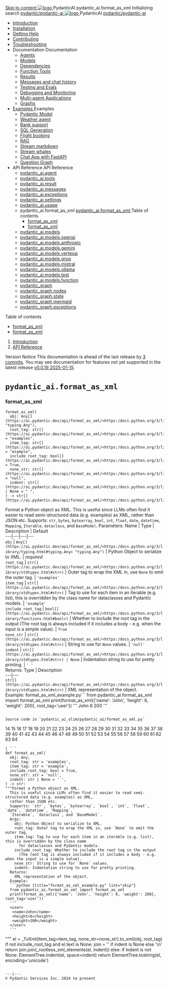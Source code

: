 [ Skip to content ](https://ai.pydantic.dev/api/format_as_xml/<#pydantic_aiformat_as_xml>)
[ ![logo](https://ai.pydantic.dev/img/logo-white.svg) ](https://ai.pydantic.dev/api/format_as_xml/<../..> "PydanticAI")
PydanticAI 
pydantic_ai.format_as_xml 
Initializing search 
[ pydantic/pydantic-ai  ](https://ai.pydantic.dev/api/format_as_xml/<https:/github.com/pydantic/pydantic-ai> "Go to repository")
[ ![logo](https://ai.pydantic.dev/img/logo-white.svg) ](https://ai.pydantic.dev/api/format_as_xml/<../..> "PydanticAI") PydanticAI 
[ pydantic/pydantic-ai  ](https://ai.pydantic.dev/api/format_as_xml/<https:/github.com/pydantic/pydantic-ai> "Go to repository")
  * [ Introduction  ](https://ai.pydantic.dev/api/format_as_xml/<../..>)
  * [ Installation  ](https://ai.pydantic.dev/api/format_as_xml/install/>)
  * [ Getting Help  ](https://ai.pydantic.dev/api/format_as_xml/help/>)
  * [ Contributing  ](https://ai.pydantic.dev/api/format_as_xml/contributing/>)
  * [ Troubleshooting  ](https://ai.pydantic.dev/api/format_as_xml/troubleshooting/>)
  * Documentation  Documentation 
    * [ Agents  ](https://ai.pydantic.dev/api/format_as_xml/agents/>)
    * [ Models  ](https://ai.pydantic.dev/api/format_as_xml/models/>)
    * [ Dependencies  ](https://ai.pydantic.dev/api/format_as_xml/dependencies/>)
    * [ Function Tools  ](https://ai.pydantic.dev/api/format_as_xml/tools/>)
    * [ Results  ](https://ai.pydantic.dev/api/format_as_xml/results/>)
    * [ Messages and chat history  ](https://ai.pydantic.dev/api/format_as_xml/message-history/>)
    * [ Testing and Evals  ](https://ai.pydantic.dev/api/format_as_xml/testing-evals/>)
    * [ Debugging and Monitoring  ](https://ai.pydantic.dev/api/format_as_xml/logfire/>)
    * [ Multi-agent Applications  ](https://ai.pydantic.dev/api/format_as_xml/multi-agent-applications/>)
    * [ Graphs  ](https://ai.pydantic.dev/api/format_as_xml/graph/>)
  * [ Examples  ](https://ai.pydantic.dev/api/format_as_xml/examples/>)
Examples 
    * [ Pydantic Model  ](https://ai.pydantic.dev/api/format_as_xml/examples/pydantic-model/>)
    * [ Weather agent  ](https://ai.pydantic.dev/api/format_as_xml/examples/weather-agent/>)
    * [ Bank support  ](https://ai.pydantic.dev/api/format_as_xml/examples/bank-support/>)
    * [ SQL Generation  ](https://ai.pydantic.dev/api/format_as_xml/examples/sql-gen/>)
    * [ Flight booking  ](https://ai.pydantic.dev/api/format_as_xml/examples/flight-booking/>)
    * [ RAG  ](https://ai.pydantic.dev/api/format_as_xml/examples/rag/>)
    * [ Stream markdown  ](https://ai.pydantic.dev/api/format_as_xml/examples/stream-markdown/>)
    * [ Stream whales  ](https://ai.pydantic.dev/api/format_as_xml/examples/stream-whales/>)
    * [ Chat App with FastAPI  ](https://ai.pydantic.dev/api/format_as_xml/examples/chat-app/>)
    * [ Question Graph  ](https://ai.pydantic.dev/api/format_as_xml/examples/question-graph/>)
  * API Reference  API Reference 
    * [ pydantic_ai.agent  ](https://ai.pydantic.dev/api/format_as_xml/<../agent/>)
    * [ pydantic_ai.tools  ](https://ai.pydantic.dev/api/format_as_xml/<../tools/>)
    * [ pydantic_ai.result  ](https://ai.pydantic.dev/api/format_as_xml/<../result/>)
    * [ pydantic_ai.messages  ](https://ai.pydantic.dev/api/format_as_xml/<../messages/>)
    * [ pydantic_ai.exceptions  ](https://ai.pydantic.dev/api/format_as_xml/<../exceptions/>)
    * [ pydantic_ai.settings  ](https://ai.pydantic.dev/api/format_as_xml/<../settings/>)
    * [ pydantic_ai.usage  ](https://ai.pydantic.dev/api/format_as_xml/<../usage/>)
    * pydantic_ai.format_as_xml  [ pydantic_ai.format_as_xml  ](https://ai.pydantic.dev/api/format_as_xml/<./>) Table of contents 
      * [ format_as_xml  ](https://ai.pydantic.dev/api/format_as_xml/<#pydantic_ai.format_as_xml>)
      * [ format_as_xml  ](https://ai.pydantic.dev/api/format_as_xml/<#pydantic_ai.format_as_xml.format_as_xml>)
    * [ pydantic_ai.models  ](https://ai.pydantic.dev/api/format_as_xml/<../models/base/>)
    * [ pydantic_ai.models.openai  ](https://ai.pydantic.dev/api/format_as_xml/<../models/openai/>)
    * [ pydantic_ai.models.anthropic  ](https://ai.pydantic.dev/api/format_as_xml/<../models/anthropic/>)
    * [ pydantic_ai.models.gemini  ](https://ai.pydantic.dev/api/format_as_xml/<../models/gemini/>)
    * [ pydantic_ai.models.vertexai  ](https://ai.pydantic.dev/api/format_as_xml/<../models/vertexai/>)
    * [ pydantic_ai.models.groq  ](https://ai.pydantic.dev/api/format_as_xml/<../models/groq/>)
    * [ pydantic_ai.models.mistral  ](https://ai.pydantic.dev/api/format_as_xml/<../models/mistral/>)
    * [ pydantic_ai.models.ollama  ](https://ai.pydantic.dev/api/format_as_xml/<../models/ollama/>)
    * [ pydantic_ai.models.test  ](https://ai.pydantic.dev/api/format_as_xml/<../models/test/>)
    * [ pydantic_ai.models.function  ](https://ai.pydantic.dev/api/format_as_xml/<../models/function/>)
    * [ pydantic_graph  ](https://ai.pydantic.dev/api/format_as_xml/<../pydantic_graph/graph/>)
    * [ pydantic_graph.nodes  ](https://ai.pydantic.dev/api/format_as_xml/<../pydantic_graph/nodes/>)
    * [ pydantic_graph.state  ](https://ai.pydantic.dev/api/format_as_xml/<../pydantic_graph/state/>)
    * [ pydantic_graph.mermaid  ](https://ai.pydantic.dev/api/format_as_xml/<../pydantic_graph/mermaid/>)
    * [ pydantic_graph.exceptions  ](https://ai.pydantic.dev/api/format_as_xml/<../pydantic_graph/exceptions/>)


Table of contents 
  * [ format_as_xml  ](https://ai.pydantic.dev/api/format_as_xml/<#pydantic_ai.format_as_xml>)
  * [ format_as_xml  ](https://ai.pydantic.dev/api/format_as_xml/<#pydantic_ai.format_as_xml.format_as_xml>)


  1. [ Introduction  ](https://ai.pydantic.dev/api/format_as_xml/<../..>)
  2. [ API Reference  ](https://ai.pydantic.dev/api/format_as_xml/<../agent/>)


Version Notice
This documentation is ahead of the last release by [3 commits](https://ai.pydantic.dev/api/format_as_xml/<https:/github.com/pydantic/pydantic-ai/compare/v0.0.19...main>). You may see documentation for features not yet supported in the latest release [v0.0.19 2025-01-15](https://ai.pydantic.dev/api/format_as_xml/<https:/github.com/pydantic/pydantic-ai/releases/tag/v0.0.19>). 
# `pydantic_ai.format_as_xml`
###  format_as_xml
```
format_as_xml(
  obj: Any[](https://ai.pydantic.dev/api/format_as_xml/<https:/docs.python.org/3/library/typing.html#typing.Any> "typing.Any"),
  root_tag: str[](https://ai.pydantic.dev/api/format_as_xml/<https:/docs.python.org/3/library/stdtypes.html#str>) = "examples",
  item_tag: str[](https://ai.pydantic.dev/api/format_as_xml/<https:/docs.python.org/3/library/stdtypes.html#str>) = "example",
  include_root_tag: bool[](https://ai.pydantic.dev/api/format_as_xml/<https:/docs.python.org/3/library/functions.html#bool>) = True,
  none_str: str[](https://ai.pydantic.dev/api/format_as_xml/<https:/docs.python.org/3/library/stdtypes.html#str>) = "null",
  indent: str[](https://ai.pydantic.dev/api/format_as_xml/<https:/docs.python.org/3/library/stdtypes.html#str>) | None = " ",
) -> str[](https://ai.pydantic.dev/api/format_as_xml/<https:/docs.python.org/3/library/stdtypes.html#str>)

```

Format a Python object as XML.
This is useful since LLMs often find it easier to read semi-structured data (e.g. examples) as XML, rather than JSON etc.
Supports: `str`, `bytes`, `bytearray`, `bool`, `int`, `float`, `date`, `datetime`, `Mapping`, `Iterable`, `dataclass`, and `BaseModel`.
Parameters:
Name | Type | Description | Default  
---|---|---|---  
`obj` |  `Any[](https://ai.pydantic.dev/api/format_as_xml/<https:/docs.python.org/3/library/typing.html#typing.Any> "typing.Any")` |  Python Object to serialize to XML. |  _required_  
`root_tag` |  `str[](https://ai.pydantic.dev/api/format_as_xml/<https:/docs.python.org/3/library/stdtypes.html#str>)` |  Outer tag to wrap the XML in, use `None` to omit the outer tag. |  `'examples'`  
`item_tag` |  `str[](https://ai.pydantic.dev/api/format_as_xml/<https:/docs.python.org/3/library/stdtypes.html#str>)` |  Tag to use for each item in an iterable (e.g. list), this is overridden by the class name for dataclasses and Pydantic models. |  `'example'`  
`include_root_tag` |  `bool[](https://ai.pydantic.dev/api/format_as_xml/<https:/docs.python.org/3/library/functions.html#bool>)` |  Whether to include the root tag in the output (The root tag is always included if it includes a body - e.g. when the input is a simple value). |  `True`  
`none_str` |  `str[](https://ai.pydantic.dev/api/format_as_xml/<https:/docs.python.org/3/library/stdtypes.html#str>)` |  String to use for `None` values. |  `'null'`  
`indent` |  `str[](https://ai.pydantic.dev/api/format_as_xml/<https:/docs.python.org/3/library/stdtypes.html#str>) | None` |  Indentation string to use for pretty printing. |  `' '`  
Returns:
Type | Description  
---|---  
`str[](https://ai.pydantic.dev/api/format_as_xml/<https:/docs.python.org/3/library/stdtypes.html#str>)` |  XML representation of the object.  
Example: 
format_as_xml_example.py```
from pydantic_ai.format_as_xml import format_as_xml
print(format_as_xml({'name': 'John', 'height': 6, 'weight': 200}, root_tag='user'))
'''
<user>
 <name>John</name>
 <height>6</height>
 <weight>200</weight>
</user>
'''

```

Source code in `pydantic_ai_slim/pydantic_ai/format_as_xml.py`
```
14
15
16
17
18
19
20
21
22
23
24
25
26
27
28
29
30
31
32
33
34
35
36
37
38
39
40
41
42
43
44
45
46
47
48
49
50
51
52
53
54
55
56
57
58
59
60
61
62
63
64
```
| ```
def format_as_xml(
  obj: Any,
  root_tag: str = 'examples',
  item_tag: str = 'example',
  include_root_tag: bool = True,
  none_str: str = 'null',
  indent: str | None = ' ',
) -> str:
"""Format a Python object as XML.
  This is useful since LLMs often find it easier to read semi-structured data (e.g. examples) as XML,
  rather than JSON etc.
  Supports: `str`, `bytes`, `bytearray`, `bool`, `int`, `float`, `date`, `datetime`, `Mapping`,
  `Iterable`, `dataclass`, and `BaseModel`.
  Args:
    obj: Python Object to serialize to XML.
    root_tag: Outer tag to wrap the XML in, use `None` to omit the outer tag.
    item_tag: Tag to use for each item in an iterable (e.g. list), this is overridden by the class name
      for dataclasses and Pydantic models.
    include_root_tag: Whether to include the root tag in the output
      (The root tag is always included if it includes a body - e.g. when the input is a simple value).
    none_str: String to use for `None` values.
    indent: Indentation string to use for pretty printing.
  Returns:
    XML representation of the object.
  Example:
  ```python {title="format_as_xml_example.py" lint="skip"}
  from pydantic_ai.format_as_xml import format_as_xml
  print(format_as_xml({'name': 'John', 'height': 6, 'weight': 200}, root_tag='user'))
  '''
  <user>
   <name>John</name>
   <height>6</height>
   <weight>200</weight>
  </user>
  '''
  ```
  """
  el = _ToXml(item_tag=item_tag, none_str=none_str).to_xml(obj, root_tag)
  if not include_root_tag and el.text is None:
    join = '' if indent is None else '\n'
    return join.join(_rootless_xml_elements(el, indent))
  else:
    if indent is not None:
      ElementTree.indent(el, space=indent)
    return ElementTree.tostring(el, encoding='unicode')

```
  
---|---  
© Pydantic Services Inc. 2024 to present 
